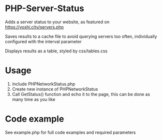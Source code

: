 # PHP-Server-Status
Adds a server status to your website, as featured on https://yoshi.city/servers.php

Saves results to a cache file to avoid querying servers too often, individually configured with the interval parameter

Displays results as a table, styled by css/tables.css

# Usage

1. Include PHPNetworkStatus.php
2. Create new instance of PHPNetworkStatus
3. Call GetStatus() function and echo it to the page, this can be done as many time as you like

# Code example

See example.php for full code examples and required parameters
